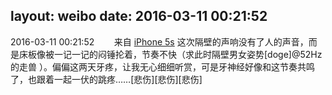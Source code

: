 layout: weibo
date: 2016-03-11 00:21:52
---
<meta name="referrer" content="no-referrer" />

2016-03-11 00:21:52  &nbsp;&nbsp;&nbsp;&nbsp;&nbsp;&nbsp; 来自 <a href="sinaweibo://customweibosource" rel="nofollow">iPhone 5s</a>
这次隔壁的声响没有了人的声音，而是床板像被一记一记的闷锤抡着，节奏不快（求此时隔壁男女姿势[doge]@52Hz的走兽 ）。偏偏这两天牙疼，让我无心细细听赏，可是牙神经好像和这节奏共鸣了，也跟着一起一伏的跳疼……[悲伤][悲伤][悲伤] ​​​
